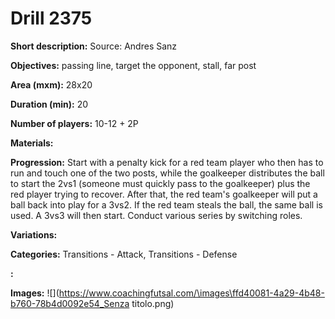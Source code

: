 # Drill 2375

**Short description:**
Source: Andres Sanz

**Objectives:**
passing line, target the opponent, stall, far post

**Area (mxm):**
28x20

**Duration (min):**
20

**Number of players:**
10-12 + 2P

**Materials:**


**Progression:**
Start with a penalty kick for a red team player who then has to run and touch one of the two posts, while the goalkeeper distributes the ball to start the 2vs1 (someone must quickly pass to the goalkeeper) plus the red player trying to recover. After that, the red team's goalkeeper will put a ball back into play for a 3vs2. If the red team steals the ball, the same ball is used. A 3vs3 will then start. Conduct various series by switching roles.

**Variations:**


**Categories:**
Transitions - Attack, Transitions - Defense

**:**


**Images:**
![](https://www.coachingfutsal.com/\images\ffd40081-4a29-4b48-b760-78b4d0092e54_Senza titolo.png)

